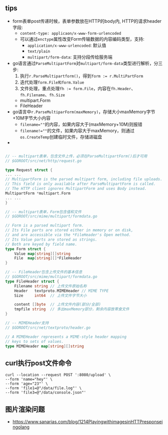 ## tips
- form表单post传递时候，表单参数放在HTTP的body内, HTTP的请求header字段: 
    - `content-type: applicaon/x-www-form-urlencoded`
    - 可以通过`enctype`属性改变Form传输数据的内容编码类型，支持:
        - `application/x-www-urlencoded`: 默认值
        - `text/plain`
        - `multipart/form-data`: 支持分段传给服务端
- go语言通过`ParseMultipartForm`对`multipart/form-data`类型进行解析，分三步:
    1. 执行`r.ParseMultipartform()`，得到`form := r.MultiPartForm`
    2. 迭代处理`form.File和form.Value`
    3. 文件处理，重点处理`fh := form.File`，内容在`fh.Header`、`fh.Filename`、`fh.Size`
    - multipart.Form
    - FileHeader
- go语言中`r.ParseMultiparForm(maxMemory)`，存储大小maxMemory字节+10M字节大小内容
    - `filename=""`的内容，如果内容大于(maxMemory+10M)则报错
    - `filename!=""`的文件，如果内容大于maxMemory，则通过`os.CreateTemp`创建临时文件，存储进磁盘
-     

```go

// -- multipart表单，包含文件上传，必须在ParseMultipartForm()后才可用
// $GOROOT/src/net/http/request.go

type Request struct {
... ...
// MultipartForm is the parsed multipart form, including file uploads.
// This field is only available after ParseMultipartForm is called.
// The HTTP client ignores MultipartForm and uses Body instead.
MultipartForm *multipart.Form
... ...
}

// -- multipart表单，Form包含值和文件
// $GOROOT/src/mime/multipart/formdata.go

// Form is a parsed multipart form.
// Its File parts are stored either in memory or on disk,
// and are accessible via the *FileHeader's Open method.
// Its Value parts are stored as strings.
// Both are keyed by field name.
type Form struct {
    Value map[string][]string
    File  map[string][]*FileHeader
}

// -- FileHeader包含上传文件的基本信息
// $GOROOT/src/mime/multipart/formdata.go
type FileHeader struct {
    Filename string // 上传文件原始名称
    Header   textproto.MIMEHeader // MIME TYPE
    Size     int64  // 上传文件字节大小

    content []byte  // 上传文件内容(部分/全部)
    tmpfile string  // 多出maxMemory部分，剩余内容放零食文件
}

// -- MIMEHeader支持
// $GOROOT/src/net/textproto/header.go

// A MIMEHeader represents a MIME-style header mapping
// keys to sets of values.
type MIMEHeader map[string][]string
``` 

## curl执行post文件命令
```shell
curl --location --request POST ':8080/upload' \
--form 'name="hey"' \
--form 'age="23"' \
--form 'file1=@"/data/file.log"' \
--form 'file3=@"/data/console.json"'
```

## 图片渲染问题
- https://www.sanarias.com/blog/1214PlayingwithimagesinHTTPresponseingolang